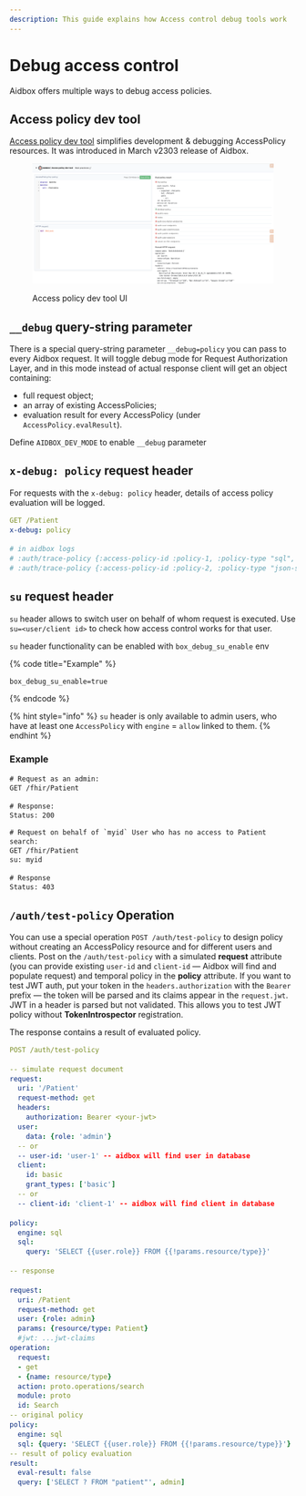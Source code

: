 ```yaml
---
description: This guide explains how Access control debug tools work
---
```


# Debug access control

Aidbox offers multiple ways to debug access policies.

## Access policy dev tool

[Access policy dev tool](debug.md#access-policy-dev-tool) simplifies development & debugging AccessPolicy resources. It was introduced in March v2303 release of Aidbox.

<figure><img src="../../../.gitbook/assets/Screenshot 2023-03-23 at 11.40.41.png" alt=""><figcaption><p>Access policy dev tool UI</p></figcaption></figure>

## `__debug` query-string parameter

There is a special query-string parameter `__debug=policy` you can pass to every Aidbox request. It will toggle debug mode for Request Authorization Layer, and in this mode instead of actual response client will get an object containing:

* full request object;
* an array of existing AccessPolicies;
* evaluation result for every AccessPolicy (under `AccessPolicy.evalResult`).

Define `AIDBOX_DEV_MODE` to enable `__debug` parameter

## `x-debug: policy` request header

For requests with the `x-debug: policy` header, details of access policy evaluation will be logged.

```yaml
GET /Patient
x-debug: policy

# in aidbox logs
# :auth/trace-policy {:access-policy-id :policy-1, :policy-type "sql", ...
# :auth/trace-policy {:access-policy-id :policy-2, :policy-type "json-schema",...
```

## `su` request header

`su` header allows to switch user on behalf of whom request is executed. Use `su=<user/client id>` to check how access control works for that user.

`su` header functionality can be enabled with `box_debug_su_enable` env

{% code title="Example" %}
```
box_debug_su_enable=true
```
{% endcode %}

{% hint style="info" %}
`su` header is only available to admin users, who have at least one `AccessPolicy`  with `engine` = `allow` linked to them.&#x20;
{% endhint %}

### Example

```http
# Request as an admin:
GET /fhir/Patient

# Response:
Status: 200
```

```http
# Request on behalf of `myid` User who has no access to Patient search:
GET /fhir/Patient
su: myid

# Response
Status: 403
```

## `/auth/test-policy` Operation

You can use a special operation `POST /auth/test-policy` to design policy without creating an AccessPolicy resource and for different users and clients. Post on the `/auth/test-policy` with a simulated **request** attribute (you can provide existing `user-id` and `client-id` — Aidbox will find and populate request) and temporal policy in the **policy** attribute. If you want to test JWT auth, put your token in the `headers.authorization` with the `Bearer` prefix — the token will be parsed and its claims appear in the `request.jwt`. JWT in a header is parsed but not validated. This allows you to test JWT policy without **TokenIntrospector** registration.

The response contains a result of evaluated policy.

```yaml
POST /auth/test-policy

-- simulate request document
request:
  uri: '/Patient'
  request-method: get
  headers:
    authorization: Bearer <your-jwt>
  user:
    data: {role: 'admin'}
  -- or 
  -- user-id: 'user-1' -- aidbox will find user in database
  client:
    id: basic
    grant_types: ['basic']
  -- or 
  -- client-id: 'client-1' -- aidbox will find client in database
    
policy:
  engine: sql
  sql:
    query: 'SELECT {{user.role}} FROM {{!params.resource/type}}'

-- response

request:
  uri: /Patient
  request-method: get
  user: {role: admin}
  params: {resource/type: Patient}
  #jwt: ...jwt-claims
operation:
  request:
  - get
  - {name: resource/type}
  action: proto.operations/search
  module: proto
  id: Search
-- original policy
policy:
  engine: sql
  sql: {query: 'SELECT {{user.role}} FROM {{!params.resource/type}}'}
-- result of policy evaluation
result:
  eval-result: false
  query: ['SELECT ? FROM "patient"', admin]
```
